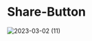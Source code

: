 # Share-Button
 
![2023-03-02 (11)](https://user-images.githubusercontent.com/111579457/222448322-1f712fa3-1a77-48e5-8212-22a0d4b0195a.png)
